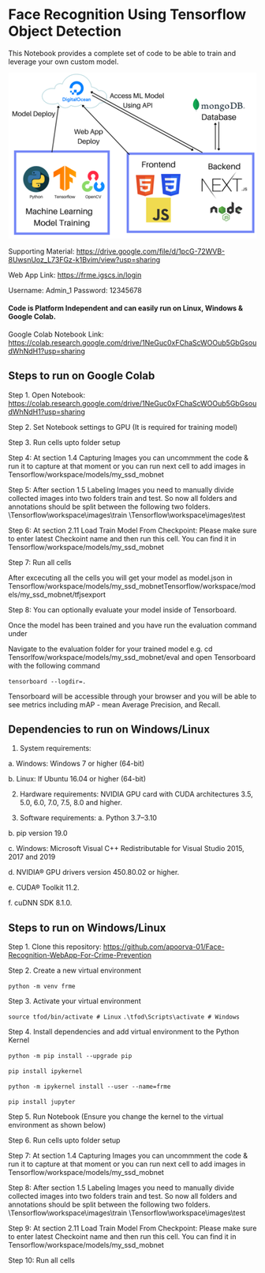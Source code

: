 
# Face Recognition Using Tensorflow Object Detection

This Notebook provides a complete set of code to be able to train and leverage your own custom model.

![Architecture](./architecture.png)

Supporting Material: https://drive.google.com/file/d/1pcG-72WVB-8UwsnUoz_L73FGz-k1Bvim/view?usp=sharing

Web App Link: https://frme.igscs.in/login

Username: Admin_1
Password: 12345678


#### Code is Platform Independent and can easily run on Linux, Windows & Google Colab.

Google Colab Notebook Link: https://colab.research.google.com/drive/1NeGuc0xFChaScWOOub5GbGsoudWhNdH1?usp=sharing




## Steps to run on Google Colab

Step 1. Open Notebook: https://colab.research.google.com/drive/1NeGuc0xFChaScWOOub5GbGsoudWhNdH1?usp=sharing

Step 2. Set Notebook settings to GPU (It is required for training model)

Step 3. Run cells upto folder setup

Step 4: At section 1.4 Capturing Images you can uncommment the code & run it to capture at that moment or you can run next cell to add images in Tensorflow/workspace/models/my_ssd_mobnet

Step 5: After section 1.5 Labeling Images you need to manually divide collected images into two folders train and test. So now all folders and annotations should be split between the following two folders.
\Tensorflow\workspace\images\train
\Tensorflow\workspace\images\test

Step 6: At section 2.11 Load Train Model From Checkpoint: Please make sure to enter latest Checkoint name and then run this cell.
You can find it in Tensorflow/workspace/models/my_ssd_mobnet

Step 7: Run all cells

After excecuting all the cells you will get your model as model.json in Tensorflow/workspace/models/my_ssd_mobnetTensorflow/workspace/models/my_ssd_mobnet/tfjsexport

Step 8: You can optionally evaluate your model inside of Tensorboard. 

Once the model has been trained and you have run the evaluation command under 

Navigate to the evaluation folder for your trained model e.g. cd Tensorlfow/workspace/models/my_ssd_mobnet/eval
and open Tensorboard with the following command

`tensorboard --logdir=.`
 
Tensorboard will be accessible through your browser and you will be able to see metrics including mAP - mean Average Precision, and Recall.


## Dependencies to run on Windows/Linux


1. System requirements: 

a. Windows: Windows 7 or higher (64-bit)

b. Linux: If Ubuntu 16.04 or higher (64-bit) 

2. Hardware requirements: NVIDIA GPU card with CUDA architectures 3.5, 5.0, 6.0, 7.0, 7.5, 8.0 and higher.

3. Software requirements:
a. Python 3.7–3.10

b. pip version 19.0

c. Windows: Microsoft Visual C++ Redistributable for Visual Studio 2015, 2017 and 2019

d. NVIDIA® GPU drivers version 450.80.02 or higher.

e. CUDA® Toolkit 11.2.

f. cuDNN SDK 8.1.0.



## Steps to run on Windows/Linux

Step 1. Clone this repository: https://github.com/apoorva-01/Face-Recognition-WebApp-For-Crime-Prevention

Step 2. Create a new virtual environment

`python -m venv frme`

Step 3. Activate your virtual environment

`source tfod/bin/activate # Linux`
`.\tfod\Scripts\activate # Windows` 

Step 4. Install dependencies and add virtual environment to the Python Kernel

`python -m pip install --upgrade pip`

`pip install ipykernel`

`python -m ipykernel install --user --name=frme`

`pip install jupyter`


Step 5. Run Notebook (Ensure you change the kernel to the virtual environment as shown below)

Step 6. Run cells upto folder setup

Step 7: At section 1.4 Capturing Images you can uncommment the code & run it to capture at that moment or you can run next cell to add images in Tensorflow/workspace/models/my_ssd_mobnet

Step 8: After section 1.5 Labeling Images you need to manually divide collected images into two folders train and test. So now all folders and annotations should be split between the following two folders.
\Tensorflow\workspace\images\train
\Tensorflow\workspace\images\test

Step 9: At section 2.11 Load Train Model From Checkpoint: Please make sure to enter latest Checkoint name and then run this cell.
You can find it in Tensorflow/workspace/models/my_ssd_mobnet

Step 10: Run all cells



